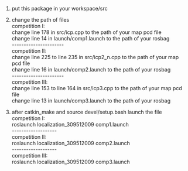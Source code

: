 1. put this package in your workspace/src

2. change the path of files  
competition I:  
change line 178 in src/icp.cpp to the path of your map pcd file  
change line 14 in launch/comp1.launch to the path of your rosbag  
               ----------------------  
competition II:  
change line 225 to line 235 in src/icp2_n.cpp to the path of your map pcd file  
change line 16 in launch/comp2.launch to the path of your rosbag  
                ----------------------  
competition III:  
change line 153 to line 164 in src/icp3.cpp to the path of your map pcd file  
change line 13 in launch/comp3.launch to the path of your rosbag  

3. after catkin_make and source devel/setup.bash launch the file  
competition I:  
roslaunch localization_309512009 comp1.launch  
                -------------------  
competition II:  
roslaunch localization_309512009 comp2.launch  
                -------------------  
competition III:  
roslaunch localization_309512009 comp3.launch  
